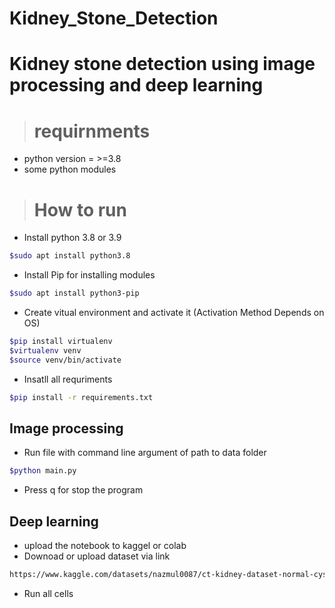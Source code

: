 # Kidney_Stone_Detection

# Kidney stone detection using image processing and deep learning 

> # requirnments

- python version = >=3.8
- some python modules 

> # How to  run

- Install python 3.8 or 3.9

```bash 
$sudo apt install python3.8
```

- Install Pip for installing modules

```bash 
$sudo apt install python3-pip
```

- Create vitual environment and activate it (Activation Method Depends on OS)

```bash 
$pip install virtualenv
$virtualenv venv
$source venv/bin/activate
```

- Insatll all requriments

```bash 
$pip install -r requirements.txt
```

## Image processing

- Run file with command line argument of path to data folder

```bash 
$python main.py
```

- Press q for stop the program

## Deep learning

- upload the notebook to kaggel or colab
- Downoad or upload dataset via link

```bash
https://www.kaggle.com/datasets/nazmul0087/ct-kidney-dataset-normal-cyst-tumor-and-stone
```
- Run all cells

